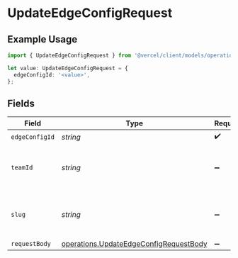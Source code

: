 # UpdateEdgeConfigRequest

## Example Usage

```typescript
import { UpdateEdgeConfigRequest } from '@vercel/client/models/operations';

let value: UpdateEdgeConfigRequest = {
  edgeConfigId: '<value>',
};
```

## Fields

| Field          | Type                                                                                             | Required           | Description                                              |
| -------------- | ------------------------------------------------------------------------------------------------ | ------------------ | -------------------------------------------------------- |
| `edgeConfigId` | _string_                                                                                         | :heavy_check_mark: | N/A                                                      |
| `teamId`       | _string_                                                                                         | :heavy_minus_sign: | The Team identifier to perform the request on behalf of. |
| `slug`         | _string_                                                                                         | :heavy_minus_sign: | The Team slug to perform the request on behalf of.       |
| `requestBody`  | [operations.UpdateEdgeConfigRequestBody](../../models/operations/updateedgeconfigrequestbody.md) | :heavy_minus_sign: | N/A                                                      |

